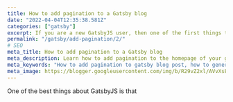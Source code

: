 ```yaml
---
title: How to add pagination to a Gatsby blog
date: "2022-04-04T12:35:38.581Z"
categories: ["gatsby"]
excerpt: If you are a new GatsbyJS user, then one of the first things that you must have observed is no option for pagination on homepage. But, the best things about Gatsby is that you can create anything you want. So, follow this tutorial to learn how to add pagination to your Gatsby blog.
permalink: "/gatsby/add-pagination/2/"
# SEO
meta_title: How to add pagination to a Gatsby blog
meta_description: Learn how to add pagination to the homepage of your gatsby blog. GatsbyJS is highly customizable and hence you can write a few lines of code to create paginated blog posts.
meta_keywords: "How to add pagination to gatsby blog post, how to generate paginated blog posts, how to add pagination in gatsby homepage"
meta_image: https://blogger.googleusercontent.com/img/b/R29vZ2xl/AVvXsEiK0YI12f57QLvk1sEr1ISNLObUHvX3Ijraq2pHgnpmLsAI0rdemN93xhoXVx-AIBJJ9iNOVQrIxEJTf1h1v8Rb9-73-4tg7JB_i5WMG1K_WzuFgZnm3WjdUw_CCtvwzQDK1b2ctVBO1Dv_SN3QUlR0ec5KozLP0ydfUIIEQxED4D2VZ7iouISnHH_eqQ/s1600/og_1.png #TODO
---
```


One of the best things about GatsbyJS is that